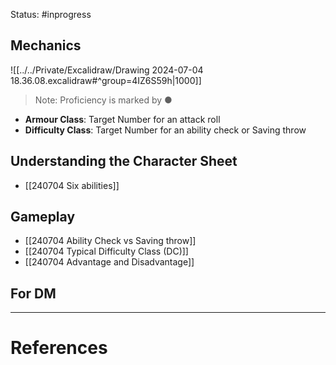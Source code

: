 Status: #inprogress 
## Mechanics 
![[../../Private/Excalidraw/Drawing 2024-07-04 18.36.08.excalidraw#^group=4IZ6S59h|1000]]
> Note: Proficiency is marked by ●
- **Armour Class**: Target Number for an attack roll 
- **Difficulty Class**: Target Number for an ability check or Saving throw
## Understanding the Character Sheet 
- [[240704 Six abilities]] 
## Gameplay 
- [[240704 Ability Check vs Saving throw]]
- [[240704 Typical Difficulty Class (DC)]]
- [[240704 Advantage and Disadvantage]]

## For DM

---
# References
